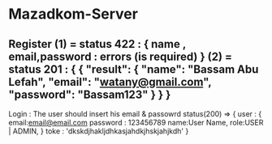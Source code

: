 # Mazadkom-Server
Register 
(1) = status 422 : {
name , email,password  : errors (is required)
}
(2) = status 201 : {
{
    "result": {
        "name": "Bassam Abu Lefah",
        "email": "watany@gmail.com",
        "password": "Bassam123"
    }
}
}
-------------------------------
Login : 
The user should insert his email & passowrd 
status(200) => {
user : {
email:email@email.com
password : 123456789
name:User Name,
role:USER | ADMIN,
}
toke : 'dkskdjhakljdhkasjahdkjhskjahjkdh'
}
